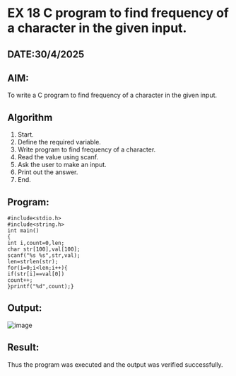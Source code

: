 # EX 18 C program to find frequency of a character in the given input.
## DATE:30/4/2025
## AIM:
To write a C program to find frequency of a character in the given input.

## Algorithm
1. Start.
2. Define the required variable.
3. Write program to find frequency of a character.
4. Read the value using scanf.
5. Ask the user to make an input.
6. Print out the answer.
7. End.

## Program:
```
#include<stdio.h> 
#include<string.h> 
int main() 
{ 
int i,count=0,len; 
char str[100],val[100];  
scanf("%s %s",str,val);  
len=strlen(str);  
for(i=0;i<len;i++){ 
if(str[i]==val[0])  
count++; 
}printf("%d",count);}
```

## Output:
![image](https://github.com/user-attachments/assets/2685ceb6-9163-4aaa-8243-e070fc03eec0)

## Result:
Thus the program was executed and the output was verified successfully.
